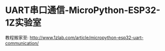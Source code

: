 
# UART串口通信-MicroPython-ESP32-1Z实验室

教程搬家至:
http://www.1zlab.com/article/micropython-esp32-uart-communication/